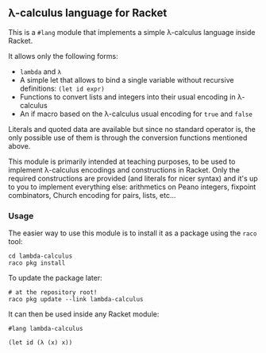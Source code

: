 ## λ-calculus language for Racket

This is a ```#lang``` module that implements a simple λ-calculus language
inside Racket.

It allows only the following forms:
* ```lambda``` and ```λ```
* A simple let that allows to bind a single variable without recursive
  definitions: ```(let id expr)```
* Functions to convert lists and integers into their usual encoding in λ-calculus
* An if macro based on the λ-calculus usual encoding for ```true``` and ```false```

Literals and quoted data are available but since no standard operator is, the
only possible use of them is through the conversion functions mentioned above.

This module is primarily intended at teaching purposes, to be used to implement
λ-calculus encodings and constructions in Racket. Only the required constructions
are provided (and literals for nicer syntax) and it's up to you to implement
everything else: arithmetics on Peano integers, fixpoint combinators, Church
 encoding for pairs, lists, etc...

### Usage

The easier way to use this module is to install it as a package using the
```raco``` tool:

```shell
cd lambda-calculus
raco pkg install
```

To update the package later:

```shell
# at the repository root!
raco pkg update --link lambda-calculus
```

It can then be used inside any Racket module:

```racket
#lang lambda-calculus

(let id (λ (x) x))
```
